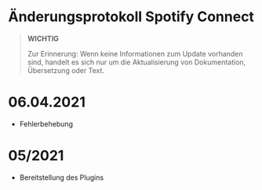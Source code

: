 # Änderungsprotokoll Spotify Connect

>**WICHTIG**
>
>Zur Erinnerung: Wenn keine Informationen zum Update vorhanden sind, handelt es sich nur um die Aktualisierung von Dokumentation, Übersetzung oder Text.

# 06.04.2021

- Fehlerbehebung

# 05/2021

- Bereitstellung des Plugins
